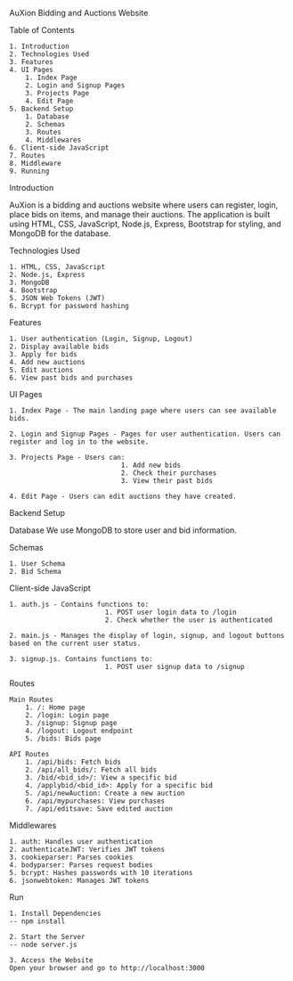 AuXion Bidding and Auctions Website

Table of Contents

    1. Introduction
    2. Technologies Used
    3. Features
    4. UI Pages
        1. Index Page
        2. Login and Signup Pages
        3. Projects Page
        4. Edit Page
    5. Backend Setup
        1. Database
        2. Schemas
        3. Routes
        4. Middlewares
    6. Client-side JavaScript
    7. Routes
    8. Middleware
    9. Running


Introduction

AuXion is a bidding and auctions website where users can register, login, place bids on items, and manage their auctions. The application is built using HTML, CSS, JavaScript, Node.js, Express, Bootstrap for styling, and MongoDB for the database.


Technologies Used

    1. HTML, CSS, JavaScript
    2. Node.js, Express
    3. MongoDB
    4. Bootstrap
    5. JSON Web Tokens (JWT)
    6. Bcrypt for password hashing


Features

    1. User authentication (Login, Signup, Logout)
    2. Display available bids
    3. Apply for bids
    4. Add new auctions
    5. Edit auctions
    6. View past bids and purchases


UI Pages

    1. Index Page - The main landing page where users can see available bids.

    2. Login and Signup Pages - Pages for user authentication. Users can register and log in to the website.

    3. Projects Page - Users can: 
                                1. Add new bids
                                2. Check their purchases
                                3. View their past bids

    4. Edit Page - Users can edit auctions they have created.



Backend Setup

Database
We use MongoDB to store user and bid information.

Schemas

    1. User Schema
    2. Bid Schema



Client-side JavaScript

    1. auth.js - Contains functions to: 
                            1. POST user login data to /login
                            2. Check whether the user is authenticated

    2. main.js - Manages the display of login, signup, and logout buttons based on the current user status.

    3. signup.js. Contains functions to:
                            1. POST user signup data to /signup



Routes

    Main Routes
        1. /: Home page
        2. /login: Login page
        3. /signup: Signup page
        4. /logout: Logout endpoint
        5. /bids: Bids page

    API Routes
        1. /api/bids: Fetch bids
        2. /api/all_bids/: Fetch all bids
        3. /bid/<bid_id>/: View a specific bid
        4. /applybid/<bid_id>: Apply for a specific bid
        5. /api/newAuction: Create a new auction
        6. /api/mypurchases: View purchases
        7. /api/editsave: Save edited auction

Middlewares

    1. auth: Handles user authentication
    2. authenticateJWT: Verifies JWT tokens
    3. cookieparser: Parses cookies
    4. bodyparser: Parses request bodies
    5. bcrypt: Hashes passwords with 10 iterations
    6. jsonwebtoken: Manages JWT tokens


Run

    1. Install Dependencies 
    -- npm install 

    2. Start the Server 
    -- node server.js 

    3. Access the Website
    Open your browser and go to http://localhost:3000